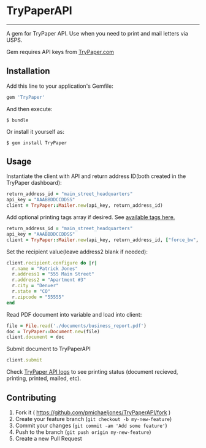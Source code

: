 # TryPaperAPI
---

A gem for TryPaper API. Use when you need to print and mail letters via USPS.

Gem requires API keys from [TryPaper.com](http://trypaper.com)

## Installation

Add this line to your application's Gemfile:

```ruby
gem 'TryPaper'
```

And then execute:

    $ bundle

Or install it yourself as:

    $ gem install TryPaper

## Usage

Instantiate the client with API and return address ID(both created in the TryPaper dashboard):

```ruby
return_address_id = "main_street_headquarters"
api_key = "AAABBDDCCDDSS"
client = TryPaper::Mailer.new(api_key, return_address_id)
```

Add optional printing tags array if desired. See [available tags here.](http://docs.trypaper.com/article/36-mailing-tags)

```ruby
return_address_id = "main_street_headquarters"
api_key = "AAABBDDCCDDSS"
client = TryPaper::Mailer.new(api_key, return_address_id, ["force_bw", "duplicate_contents"])
```

Set the recipient value(leave address2 blank if needed):

```ruby
client.recipient.configure do |r|
  r.name = "Patrick Jones"
  r.address1 = "555 Main Street"
  r.address2 = "Apartment #3"
  r.city = "Denver"
  r.state = "CO"
  r.zipcode = "55555"
end
```

Read PDF document into variable and load into client:

```ruby
file = File.read('./documents/business_report.pdf')
doc = TryPaper::Document.new(file)
client.document = doc
```

Submit document to TryPaperAPI
```ruby
client.submit
```

Check [TryPaper API logs](https://www.trypaper.com/Printroom/APIHistory) to see printing status (document recieved, printing, printed, mailed, etc).

## Contributing

1. Fork it ( https://github.com/pmichaeljones/TryPaperAPI/fork )
2. Create your feature branch (`git checkout -b my-new-feature`)
3. Commit your changes (`git commit -am 'Add some feature'`)
4. Push to the branch (`git push origin my-new-feature`)
5. Create a new Pull Request
